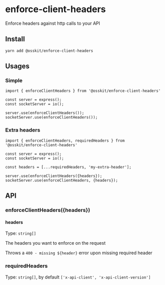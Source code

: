# enforce-client-headers
Enforce headers against http calls to your API

## Install
```
yarn add @osskit/enforce-client-headers
```

## Usages

### Simple
```
import { enforceClientHeaders } from '@osskit/enforce-client-headers'

const server = express();
const socketServer = io();

server.use(enforceClientHeaders());
socketServer.use(enforceClientHeaders());
```

### Extra headers

```
import { enforceClientHeaders, requiredHeaders } from '@osskit/enforce-client-headers'

const server = express();
const socketServer = io();

const headers = [...requiredHeaders, 'my-extra-header'];

server.use(enforceClientHeaders({headers});
socketServer.use(enforceClientHeaders, {headers});
```

## API

### enforceClientHeaders({headers})
#### headers
Type: `string[]`

The headers you want to enforce on the request

Throws a `400 - missing ${header}` error upon missing required header

### requiredHeaders

Type: `string[]`, by default `['x-api-client', 'x-api-client-version']`
